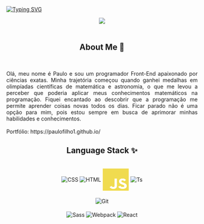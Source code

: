 <a href="https://git.io/typing-svg"><img src="https://readme-typing-svg.demolab.com?font=Fira+Code&size=45&duration=2000&pause=1000&color=FFFFFF&center=true&vCenter=true&width=1000&height=100&lines=Hi+everyone%2C+welcome+to+my+GitHub!;My+name+is+Paulo%2C+I'm+18+years+old.;I+am+a+front-end+developer!" alt="Typing SVG" /></a>
<br>
  
<div align="center"> 
  <a href="https://www.linkedin.com/in/paulo-filho-408a74264" target="_blank"><img src="https://img.shields.io/badge/LinkedIn-0077B5?style=for-the-badge&logo=linkedin&logoColor=white" target="_blank"></a>
</div><br>

<h2 align="center">About Me 💭</h2><br>

<div display="inline">
  <p align="justify" width="300px">Olá, meu nome é Paulo e sou um programador Front-End apaixonado por ciências exatas. Minha trajetória começou quando ganhei medalhas em olimpíadas científicas de matemática e astronomia, o que me levou a perceber que poderia aplicar meus conhecimentos matemáticos na programação. Fiquei encantado ao descobrir que a programação me permite aprender coisas novas todos os dias. Ficar parado não é uma opção para mim, pois estou sempre em busca de aprimorar minhas habilidades e conhecimentos. </br></br> Portfólio: https://paulofilho1.github.io/</p>
</div>

<h2 align="center">Language Stack ✨</h2><br>

<div align="center" style="display: inline_block">

<div>
<img align="center" alt="CSS" height="60" width="70" src="https://cdn.jsdelivr.net/gh/devicons/devicon/icons/css3/css3-plain-wordmark.svg">

 <img align="center" alt="HTML" height="60" width="70" src="https://cdn.jsdelivr.net/gh/devicons/devicon/icons/html5/html5-plain-wordmark.svg">

<img align="center" alt="Js" height="60" width="70" src="https://raw.githubusercontent.com/devicons/devicon/master/icons/javascript/javascript-plain.svg">

<img align="center" alt="Ts" height="60" width="70" src="https://cdn.jsdelivr.net/gh/devicons/devicon/icons/typescript/typescript-plain.svg">
</div>

<br/>
<div>
<img align="center" alt="Git" height="60" width="70"
src="https://cdn.jsdelivr.net/gh/devicons/devicon/icons/git/git-plain.svg">
</div>
<br/>

<img align="center" alt="Sass" height="60" width="70" src="https://cdn.jsdelivr.net/gh/devicons/devicon/icons/sass/sass-original.svg">

<span>
<img align="center" alt="Webpack" height="60" width="70"
src="https://cdn.jsdelivr.net/gh/devicons/devicon/icons/webpack/webpack-original.svg">
</span>

<img align="center" alt="React" height="60" width="70" src="https://cdn.jsdelivr.net/gh/devicons/devicon/icons/react/react-original-wordmark.svg">
  
  ##
  
